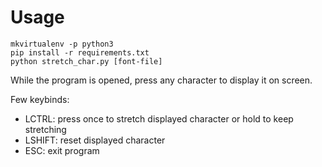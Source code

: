 # Usage

```
mkvirtualenv -p python3
pip install -r requirements.txt
python stretch_char.py [font-file]
```

While the program is opened, press any character to display it on screen.

Few keybinds:
 - LCTRL: press once to stretch displayed character or hold to keep stretching
 - LSHIFT: reset displayed character
 - ESC: exit program

